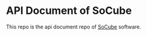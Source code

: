 # API Document of SoCube
This repo is the api document repo of [SoCube](https://github.com/GCS-ZHN/socube/) software.
